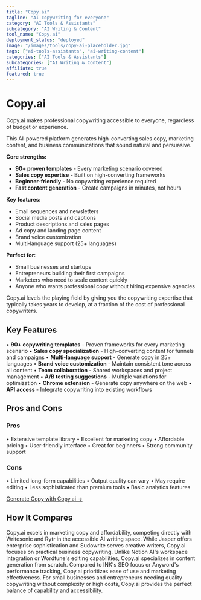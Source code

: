 ```yaml
---
title: "Copy.ai"
tagline: "AI copywriting for everyone"
category: "AI Tools & Assistants"
subcategory: "AI Writing & Content"
tool_name: "Copy.ai"
deployment_status: "deployed"
image: "/images/tools/copy-ai-placeholder.jpg"
tags: ["ai-tools-assistants", "ai-writing-content"]
categories: ["AI Tools & Assistants"]
subcategories: ["AI Writing & Content"]
affiliate: true
featured: true
---
```


# Copy.ai

Copy.ai makes professional copywriting accessible to everyone, regardless of budget or experience.

This AI-powered platform generates high-converting sales copy, marketing content, and business communications that sound natural and persuasive.

**Core strengths:**
- **90+ proven templates** - Every marketing scenario covered
- **Sales copy expertise** - Built on high-converting frameworks
- **Beginner-friendly** - No copywriting experience required
- **Fast content generation** - Create campaigns in minutes, not hours

**Key features:**
- Email sequences and newsletters
- Social media posts and captions
- Product descriptions and sales pages
- Ad copy and landing page content
- Brand voice customization
- Multi-language support (25+ languages)

**Perfect for:**
- Small businesses and startups
- Entrepreneurs building their first campaigns
- Marketers who need to scale content quickly
- Anyone who wants professional copy without hiring expensive agencies

Copy.ai levels the playing field by giving you the copywriting expertise that typically takes years to develop, at a fraction of the cost of professional copywriters.

## Key Features

• **90+ copywriting templates** - Proven frameworks for every marketing scenario
• **Sales copy specialization** - High-converting content for funnels and campaigns
• **Multi-language support** - Generate copy in 25+ languages
• **Brand voice customization** - Maintain consistent tone across all content
• **Team collaboration** - Shared workspaces and project management
• **A/B testing suggestions** - Multiple variations for optimization
• **Chrome extension** - Generate copy anywhere on the web
• **API access** - Integrate copywriting into existing workflows

## Pros and Cons

### Pros
• Extensive template library
• Excellent for marketing copy
• Affordable pricing
• User-friendly interface
• Great for beginners
• Strong community support

### Cons
• Limited long-form capabilities
• Output quality can vary
• May require editing
• Less sophisticated than premium tools
• Basic analytics features

[Generate Copy with Copy.ai →](https://www.copy.ai)

## How It Compares

Copy.ai excels in marketing copy and affordability, competing directly with Writesonic and Rytr in the accessible AI writing space. While Jasper offers enterprise sophistication and Sudowrite serves creative writers, Copy.ai focuses on practical business copywriting. Unlike Notion AI's workspace integration or Wordtune's editing capabilities, Copy.ai specializes in content generation from scratch. Compared to INK's SEO focus or Anyword's performance tracking, Copy.ai prioritizes ease of use and marketing effectiveness. For small businesses and entrepreneurs needing quality copywriting without complexity or high costs, Copy.ai provides the perfect balance of capability and accessibility.